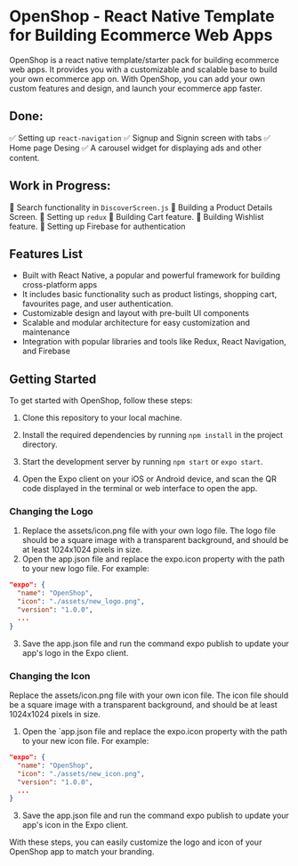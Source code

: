 # OpenShop - React Native Template for Building Ecommerce Web Apps

OpenShop is a react native template/starter pack for building ecommerce web apps. It provides you with a customizable and scalable base to build your own ecommerce app on. With OpenShop, you can add your own custom features and design, and launch your ecommerce app faster.

## Done:
✅ Setting up `react-navigation` 
✅ Signup and Signin screen with tabs
✅ Home page Desing
✅ A carousel widget for displaying ads and other content.

## Work in Progress:
🔲 Search functionality in `DiscoverScreen.js`
🔲 Building a Product Details Screen.
🔲 Setting up `redux`
🔲 Building Cart feature.
🔲 Building Wishlist feature.
🔲 Setting up Firebase for authentication

## Features List
* Built with React Native, a popular and powerful framework for building cross-platform apps
* It includes basic functionality such as product listings, shopping cart, favourites page, and user authentication.
* Customizable design and layout with pre-built UI components
* Scalable and modular architecture for easy customization and maintenance
* Integration with popular libraries and tools like Redux, React Navigation, and Firebase

## Getting Started
To get started with OpenShop, follow these steps:

1. Clone this repository to your local machine.

2. Install the required dependencies by running `npm install` in the project directory.

3. Start the development server by running `npm start` or `expo start`.

4. Open the Expo client on your iOS or Android device, and scan the QR code displayed in the terminal or web interface to open the app.

### Changing the Logo
1. Replace the assets/icon.png file with your own logo file. The logo file should be a square image with a transparent background, and should be at least 1024x1024 pixels in size.
2. Open the app.json file and replace the expo.icon property with the path to your new logo file. For example:

```json
"expo": {
  "name": "OpenShop",
  "icon": "./assets/new_logo.png",
  "version": "1.0.0",
  ...
}
```
3. Save the app.json file and run the command expo publish to update your app's logo in the Expo client.

### Changing the Icon
Replace the assets/icon.png file with your own icon file. The icon file should be a square image with a transparent background, and should be at least 1024x1024 pixels in size.

1. Open the `app.json file and replace the expo.icon property with the path to your new icon file. For example:
```json
"expo": {
  "name": "OpenShop",
  "icon": "./assets/new_icon.png",
  "version": "1.0.0",
  ...
}
```
3. Save the app.json file and run the command expo publish to update your app's icon in the Expo client.

With these steps, you can easily customize the logo and icon of your OpenShop app to match your branding.